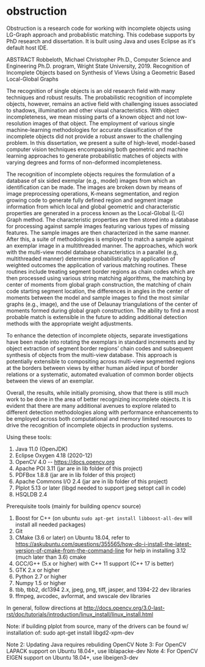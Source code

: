 # obstruction
Obstruction is a research code for working with incomplete objects using LG-Graph approach and probablistic matching. This codebase supports by PhD research and dissertation. It is built using Java and uses Eclipse as it's default host IDE. 

ABSTRACT
Robbeloth, Michael Christopher Ph.D., Computer Science and Engineering Ph.D. program, Wright State University, 2019.  Recognition of Incomplete Objects based on Synthesis of Views Using a Geometric Based Local-Global Graphs

The recognition of single objects is an old research field with many techniques and robust results. The probabilistic recognition of incomplete objects, however, remains an active field with challenging issues associated to shadows, illumination and other visual characteristics. With object incompleteness, we mean missing parts of a known object and not low-resolution images of that object. The employment of various single machine-learning methodologies for accurate classification of the incomplete objects did not provide a robust answer to the challenging problem. In this dissertation, we present a suite of high-level, model-based computer vision techniques encompassing both geometric and machine learning approaches to generate probabilistic matches of objects with varying degrees and forms of non-deformed incompleteness.  

The recognition of incomplete objects requires the formulation of a database of six sided exemplar (e.g., model) images from which an identification can be made. The images are broken down by means of image preprocessing operations, K-means segmentation, and region growing code to generate fully defined region and segment image information from which local and global geometric and characteristic properties are generated in a process known as the Local-Global (L-G) Graph method. The characteristic properties are then stored into a database for processing against sample images featuring various types of missing features. The sample images are then characterized in the same manner. After this, a suite of methodologies is employed to match a sample against an exemplar image in a multithreaded manner. The approaches, which work with the multi-view model database characteristics in a parallel (e.g, multithreaded manner) determine probabilistically by application of weighted outcomes the application of various matching routines. These routines include treating segment border regions as chain codes which are then processed using various string matching algorithms, the matching by center of moments from global graph construction, the matching of chain code starting segment location, the differences in angles in the center of moments between the model and sample images to find the most similar graphs (e.g., image), and the use of Delaunay triangulations of the center of moments formed during global graph construction. The ability to find a most probable match is extensible in the future to adding additional detection methods with the appropriate weight adjustments. 

To enhance the detection of incomplete objects, separate investigations have been made into rotating the exemplars in standard increments and by object extraction of segment border regions’ chain codes and subsequent synthesis of objects from the multi-view database. This approach is potentially extensible to compositing across multi-view segmented regions at the borders between views by either human aided input of border relations or a systematic, automated evaluation of common border objects between the views of an exemplar.  

Overall, the results, while initially promising, show that there is still much work to be done in the area of better recognizing incomplete objects. It is evident that there are many additional avenues to explore related to different detection methodologies along with performance enhancements to be employed across both computational and memory limited resources to drive the recognition of incomplete objects in production systems. 

Using these tools: 
1. Java 11.0 (OpenJDK)
2. Eclipse Oxygen 4.18 (2020-12)
3. OpenCV 4.0 -- https://docs.opencv.org 
4. Apache POI 3.11 (jar are in lib folder of this project) 
5. PDFBox 1.8.8 (jar are in lib folder of this project) 
6. Apache Commons I/O 2.4 (jar are in lib folder of this project)  
7. Plplot 5.13 or later (libgd needed to support jpeg setopt call in code) 
8. HSQLDB 2.4

Prerequisite tools (mainly for building opencv source)
1. Boost for C++ (on ubuntu `sudo apt-get install libboost-all-dev` will 
install all needed packages)
2. Git 
3. CMake (3.6 or later) on Ubuntu 18.04, refer to 
https://askubuntu.com/questions/355565/how-do-i-install-the-latest-version-of-cmake-from-the-command-line
for help in installing 3.12 (much later than 3.6) cmake
4. GCC/G++ (5.x or higher) with C++ 11 support (C++ 17 is better)
5. GTK 2.x or higher
6. Python 2.7 or higher
7. Numpy 1.5 or higher
8. tbb, tbb2, dc1394 2.x, jpeg, png, tiff, jasper, and 1394-22 dev libraries
9. ffmpeg, avcodec, avformat, and swscale dev libraries

In general, follow directions at http://docs.opencv.org/3.0-last-rst/doc/tutorials/introduction/linux_install/linux_install.html

Note: if building plplot from source, many of the drivers can be found w/ installation of:
sudo apt-get install libgd2-xpm-dev

Note 2: Updating Java requires rebuliding OpenCV
Note 3: For OpenCV LAPACK support on Ubuntu 18.04+, use liblapacke-dev
Note 4: For OpenCV EIGEN support on Ubuntu 18.04+, use libeigen3-dev
